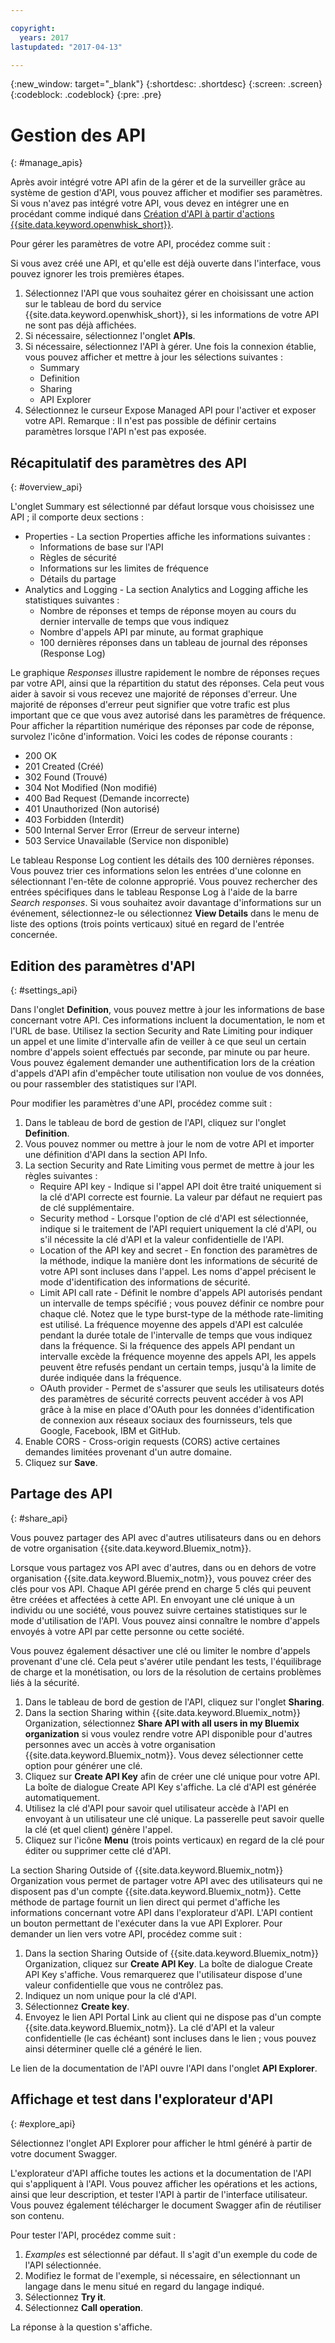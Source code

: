 ```yaml
---

copyright:
  years: 2017
lastupdated: "2017-04-13"

---
```



{:new_window: target="_blank"}
{:shortdesc: .shortdesc}
{:screen: .screen}
{:codeblock: .codeblock}
{:pre: .pre}

# Gestion des API
{: #manage_apis}

Après avoir intégré votre API afin de la gérer et de la surveiller grâce au système de gestion d'API, vous pouvez afficher et modifier ses paramètres. Si vous n'avez pas intégré votre API, vous devez en intégrer une en procédant comme indiqué dans [Création d'API à partir d'actions {{site.data.keyword.openwhisk_short}}](manage_openwhisk_apis.html). 

Pour gérer les paramètres de votre API, procédez comme suit : 

Si vous avez créé une API, et qu'elle est déjà ouverte dans l'interface, vous pouvez ignorer les trois premières étapes. 

1. Sélectionnez l'API que vous souhaitez gérer en choisissant une action sur le tableau de bord du service {{site.data.keyword.openwhisk_short}}, si les informations de votre API ne sont pas déjà affichées.
2. Si nécessaire, sélectionnez l'onglet **APIs**. 
3. Si nécessaire, sélectionnez l'API à gérer. Une fois la connexion établie, vous pouvez afficher et mettre à jour les sélections suivantes : 
    * Summary
    * Definition
    * Sharing
    * API Explorer
4. Sélectionnez le curseur Expose Managed API pour l'activer et exposer votre API. Remarque : Il n'est pas possible de définir certains paramètres lorsque l'API n'est pas exposée.  

## Récapitulatif des paramètres des API
{: #overview_api}

L'onglet Summary est sélectionné par défaut lorsque vous choisissez une API ; il comporte deux sections :
* Properties - La section Properties affiche les informations suivantes :
    * Informations de base sur l'API
	* Règles de sécurité
	* Informations sur les limites de fréquence
    * Détails du partage
* Analytics and Logging - La section Analytics and Logging affiche les statistiques suivantes : 
	* Nombre de réponses et temps de réponse moyen au cours du dernier intervalle de temps que vous indiquez 
    * Nombre d'appels API par minute, au format graphique
    * 100 dernières réponses dans un tableau de journal des réponses (Response Log) 
	
Le graphique *Responses* illustre rapidement le nombre de réponses reçues par votre API, ainsi que la répartition du statut des réponses. Cela peut vous aider à savoir si vous recevez une majorité de réponses d'erreur. Une majorité de réponses d'erreur peut signifier que votre trafic est plus important que ce que vous avez autorisé dans les paramètres de fréquence. Pour afficher la répartition numérique des réponses par code de réponse, survolez l'icône d'information. Voici les codes de réponse courants : 
* 200  OK
* 201  Created (Créé)
* 302  Found (Trouvé)
* 304  Not Modified (Non modifié)
* 400  Bad Request (Demande incorrecte)
* 401  Unauthorized (Non autorisé)
* 403  Forbidden (Interdit)
* 500  Internal Server Error (Erreur de serveur interne)
* 503  Service Unavailable (Service non disponible)

Le tableau Response Log contient les détails des 100 dernières réponses. Vous pouvez trier ces informations selon les entrées d'une colonne en sélectionnant l'en-tête de colonne approprié. Vous pouvez rechercher des entrées spécifiques dans le tableau Response Log à l'aide de la barre *Search responses*. Si vous souhaitez avoir davantage d'informations sur un événement, sélectionnez-le ou sélectionnez **View Details** dans le menu de liste des options (trois points verticaux) situé en regard de l'entrée concernée.


## Edition des paramètres d'API
{: #settings_api}

Dans l'onglet **Definition**, vous pouvez mettre à jour les informations de base concernant votre API. Ces informations incluent la documentation, le nom et l'URL de base. Utilisez la section Security and Rate Limiting pour indiquer un appel et une limite d'intervalle afin de veiller à ce que seul un certain nombre d'appels soient effectués par seconde, par minute ou par heure. Vous pouvez également demander une authentification lors de la création d'appels d'API afin d'empêcher toute utilisation non voulue de vos données, ou pour rassembler des statistiques sur l'API.

Pour modifier les paramètres d'une API, procédez comme suit : 

1. Dans le tableau de bord de gestion de l'API, cliquez sur l'onglet **Definition**. 
2. Vous pouvez nommer ou mettre à jour le nom de votre API et importer une définition d'API dans la section API Info.
3. La section Security and Rate Limiting vous permet de mettre à jour les règles suivantes : 
    * Require API key - Indique si l'appel API doit être traité uniquement si la clé d'API correcte est fournie. La valeur par défaut ne requiert pas de clé supplémentaire. 
    * Security method - Lorsque l'option de clé d'API est sélectionnée, indique si le traitement de l'API requiert uniquement la clé d'API, ou s'il nécessite la clé d'API et la valeur confidentielle de l'API. 
    * Location of the API key and secret - En fonction des paramètres de la méthode, indique la manière dont les informations de sécurité de votre API sont incluses dans l'appel. Les noms d'appel précisent le mode d'identification des informations de sécurité. 
    * Limit API call rate - Définit le nombre d'appels API autorisés pendant un intervalle de temps spécifié ; vous pouvez définir ce nombre pour chaque clé. Notez que le type burst-type de la méthode rate-limiting est utilisé. La fréquence moyenne des appels d'API est calculée pendant la durée totale de l'intervalle de temps que vous indiquez dans la fréquence. Si la fréquence des appels API pendant un intervalle excède la fréquence moyenne des appels API, les appels peuvent être refusés pendant un certain temps, jusqu'à la limite de durée indiquée dans la fréquence.    
    * OAuth provider - Permet de s'assurer que seuls les utilisateurs dotés des paramètres de sécurité corrects peuvent accéder à vos API grâce à la mise en place d'OAuth pour les données d'identification de connexion aux réseaux sociaux des fournisseurs, tels que Google, Facebook, IBM et GitHub.
4. Enable CORS - Cross-origin requests (CORS) active certaines demandes limitées provenant d'un autre domaine. 
5. Cliquez sur **Save**.

## Partage des API
{: #share_api}

Vous pouvez partager des API avec d'autres utilisateurs dans ou en dehors de votre organisation {{site.data.keyword.Bluemix_notm}}.

Lorsque vous partagez vos API avec d'autres, dans ou en dehors de votre organisation {{site.data.keyword.Bluemix_notm}}, vous pouvez créer des clés pour vos API. Chaque API gérée prend en charge 5 clés qui peuvent être créées et affectées à cette API. En envoyant une clé unique à un individu ou une société, vous pouvez suivre certaines statistiques sur le mode d'utilisation de l'API. Vous pouvez ainsi connaître le nombre d'appels envoyés à votre API par cette personne ou cette société. 

Vous pouvez également désactiver une clé ou limiter le nombre d'appels provenant d'une clé. Cela peut s'avérer utile pendant les tests, l'équilibrage de charge et la monétisation, ou lors de la résolution de certains problèmes liés à la sécurité.   

1. Dans le tableau de bord de gestion de l'API, cliquez sur l'onglet **Sharing**. 
2. Dans la section Sharing within {{site.data.keyword.Bluemix_notm}} Organization, sélectionnez **Share API with all users in my Bluemix organization** si vous voulez rendre votre API disponible pour d'autres personnes avec un accès à votre organisation {{site.data.keyword.Bluemix_notm}}. Vous devez sélectionner cette option pour générer une clé. 
3. Cliquez sur **Create API Key** afin de créer une clé unique pour votre API. La boîte de dialogue Create API Key s'affiche. La clé d'API est générée automatiquement.
4. Utilisez la clé d'API pour savoir quel utilisateur accède à l'API en envoyant à un utilisateur une clé unique. La passerelle peut savoir quelle la clé (et quel client) génère l'appel. 
5. Cliquez sur l'icône **Menu** (trois points verticaux) en regard de la clé pour éditer ou supprimer cette clé d'API.

La section Sharing Outside of {{site.data.keyword.Bluemix_notm}} Organization vous permet de partager votre API avec des utilisateurs qui ne disposent pas d'un compte {{site.data.keyword.Bluemix_notm}}. Cette méthode de partage fournit un lien direct qui permet d'affiche les informations concernant votre API dans l'explorateur d'API. L'API contient un bouton permettant de l'exécuter dans la vue API Explorer. Pour demander un lien vers votre API, procédez comme suit :

1. Dans la section Sharing Outside of {{site.data.keyword.Bluemix_notm}} Organization, cliquez sur **Create API Key**. La boîte de dialogue Create API Key s'affiche. Vous remarquerez que l'utilisateur dispose d'une valeur confidentielle que vous ne contrôlez pas. 
2. Indiquez un nom unique pour la clé d'API.
3. Sélectionnez **Create key**. 
4. Envoyez le lien API Portal Link au client qui ne dispose pas d'un compte {{site.data.keyword.Bluemix_notm}}. La clé d'API et la valeur confidentielle (le cas échéant) sont incluses dans le lien ; vous pouvez ainsi déterminer quelle clé a généré le lien. 
  
Le lien de la documentation de l'API ouvre l'API dans l'onglet **API Explorer**.

## Affichage et test dans l'explorateur d'API
{: #explore_api}

Sélectionnez l'onglet API Explorer pour afficher le html généré à partir de votre document Swagger.  

L'explorateur d'API affiche toutes les actions et la documentation de l'API qui s'appliquent à l'API. Vous pouvez afficher les opérations et les actions, ainsi que leur description, et tester l'API à partir de l'interface utilisateur. Vous pouvez également télécharger le document Swagger afin de réutiliser son contenu. 

Pour tester l'API, procédez comme suit :
1. *Examples* est sélectionné par défaut. Il s'agit d'un exemple du code de l'API sélectionnée. 
2. Modifiez le format de l'exemple, si nécessaire, en sélectionnant un langage dans le menu situé en regard du langage indiqué. 
3. Sélectionnez **Try it**.
4. Sélectionnez **Call operation**. 

La réponse à la question s'affiche.   
